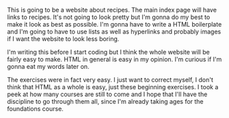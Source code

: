 This is going to be a website about recipes. The main index page will have links to recipes. It's not going
to look pretty but I'm gonna do my best to make it look as best as possible. I'm gonna have to write a HTML boilerplate and I'm going to have to use lists as well as hyperlinks and probably images if I want the website to look less boring. 

I'm writing this before I start coding but I think the whole website will be fairly easy to make. HTML in general is easy in my opinion. I'm curious if I'm gonna eat my words later on. 

The exercises were in fact very easy. I just want to correct myself, I don't think that HTML as a whole is easy, just these beginning exercises. I took a peek at how many courses are still to come
and I hope that I'll have the discipline to go through them all, since I'm already taking ages for the foundations course.